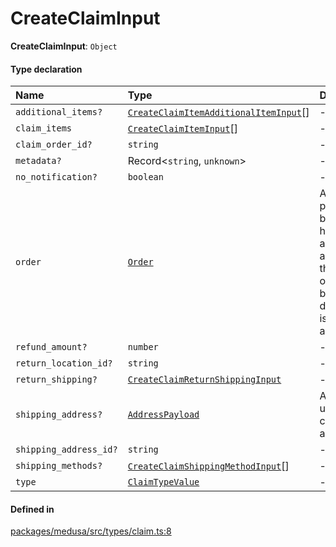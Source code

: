 # CreateClaimInput

 **CreateClaimInput**: `Object`

#### Type declaration

| Name | Type | Description |
| :------ | :------ | :------ |
| `additional_items?` | [`CreateClaimItemAdditionalItemInput`](CreateClaimItemAdditionalItemInput.md)[] | - |
| `claim_items` | [`CreateClaimItemInput`](CreateClaimItemInput.md)[] | - |
| `claim_order_id?` | `string` | - |
| `metadata?` | Record<`string`, `unknown`\> | - |
| `no_notification?` | `boolean` | - |
| `order` | [`Order`](../classes/Order.md) | An order is a purchase made by a customer. It holds details about payment and fulfillment of the order. An order may also be created from a draft order, which is created by an admin user. |
| `refund_amount?` | `number` | - |
| `return_location_id?` | `string` | - |
| `return_shipping?` | [`CreateClaimReturnShippingInput`](CreateClaimReturnShippingInput.md) | - |
| `shipping_address?` | [`AddressPayload`](../classes/AddressPayload.md) | Address fields used when creating/updating an address. |
| `shipping_address_id?` | `string` | - |
| `shipping_methods?` | [`CreateClaimShippingMethodInput`](CreateClaimShippingMethodInput.md)[] | - |
| `type` | [`ClaimTypeValue`](ClaimTypeValue.md) | - |

#### Defined in

[packages/medusa/src/types/claim.ts:8](https://github.com/medusajs/medusa/blob/3d9f5ae63/packages/medusa/src/types/claim.ts#L8)
